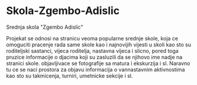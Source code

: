# Skola-Zgembo-Adislic
Srednja skola "Zgembo Adislic"

Projekat se odnosi na stranicu veoma popularne srednje skole, koja ce omoguciti pracenje rada same skole kao i najnovijih vijesti
u skoli kao sto su roditeljski sastanci, vijeca roditelja, nastavna vijeca i slicno, pored toga pruzice informacije o 
djacima koji su zasluzili da se njihovo ime nadje na stranici skole.
objavljivace se fotografije sa matura i ekskurzija i sl. Naravno tu ce se naci prostora za objavu informacija o vannastavnim aktivnostima
kao sto su takmicenja, turniri, umetnicke sekcije i sl.
